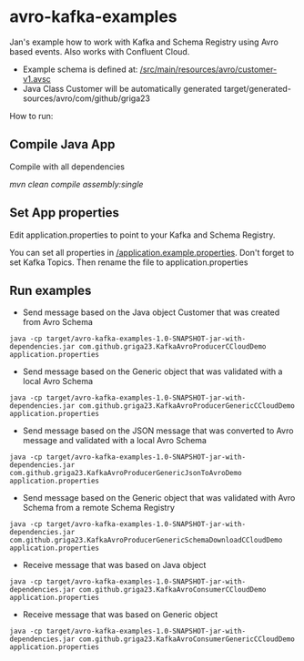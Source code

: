 # avro-kafka-examples
Jan's example how to work with Kafka and Schema Registry using Avro based events. Also works with Confluent Cloud.
* Example schema is defined at: [/src/main/resources/avro/customer-v1.avsc](/src/main/resources/avro/customer-v1.avsc)
* Java Class Customer will be automatically generated target/generated-sources/avro/com/github/griga23


How to run:

## Compile Java App
Compile with all dependencies

_mvn clean compile assembly:single_

## Set App properties
Edit application.properties to point to your Kafka and Schema Registry.

You can set all properties in [/application.example.properties](/application.example.properties). Don't forget to set Kafka Topics. Then rename the file to application.properties

## Run examples
* Send message based on the Java object Customer that was created from Avro Schema
```
java -cp target/avro-kafka-examples-1.0-SNAPSHOT-jar-with-dependencies.jar com.github.griga23.KafkaAvroProducerCCloudDemo application.properties
```

* Send message based on the Generic object that was validated with a local Avro Schema
```
java -cp target/avro-kafka-examples-1.0-SNAPSHOT-jar-with-dependencies.jar com.github.griga23.KafkaAvroProducerGenericCCloudDemo application.properties

```

* Send message based on the JSON message that was converted to Avro message and validated with a local Avro Schema
```
java -cp target/avro-kafka-examples-1.0-SNAPSHOT-jar-with-dependencies.jar com.github.griga23.KafkaAvroProducerGenericJsonToAvroDemo application.properties

```

* Send message based on the Generic object that was validated with Avro Schema from a remote Schema Registry
```
java -cp target/avro-kafka-examples-1.0-SNAPSHOT-jar-with-dependencies.jar com.github.griga23.KafkaAvroProducerGenericSchemaDownloadCCloudDemo application.properties
```

* Receive message that was based on Java object
```
java -cp target/avro-kafka-examples-1.0-SNAPSHOT-jar-with-dependencies.jar com.github.griga23.KafkaAvroConsumerCCloudDemo application.properties
```

* Receive message that was based on Generic object
```
java -cp target/avro-kafka-examples-1.0-SNAPSHOT-jar-with-dependencies.jar com.github.griga23.KafkaAvroConsumerGenericCCloudDemo application.properties
```
